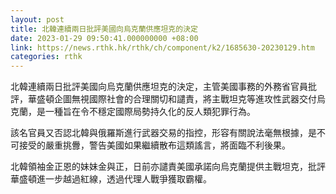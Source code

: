 ```yaml
---
layout: post
title: 北韓連續兩日批評美國向烏克蘭供應坦克的決定
date: 2023-01-29 09:50:41.000000000 +08:00
link: https://news.rthk.hk/rthk/ch/component/k2/1685630-20230129.htm
categories: rthk
---
```


北韓連續兩日批評美國向烏克蘭供應坦克的決定，主管美國事務的外務省官員批評，華盛頓企圖無視國際社會的合理關切和譴責，將主戰坦克等進攻性武器交付烏克蘭，是一種旨在令不穩定國際局勢持久化的反人類犯罪行為。

該名官員又否認北韓與俄羅斯進行武器交易的指控，形容有關說法毫無根據，是不可接受的嚴重挑釁，警告美國如果繼續散布這類謠言，將面臨不利後果。

北韓領袖金正恩的妹妹金與正，日前亦譴責美國承諾向烏克蘭提供主戰坦克，批評華盛頓進一步越過紅線，透過代理人戰爭獲取霸權。
